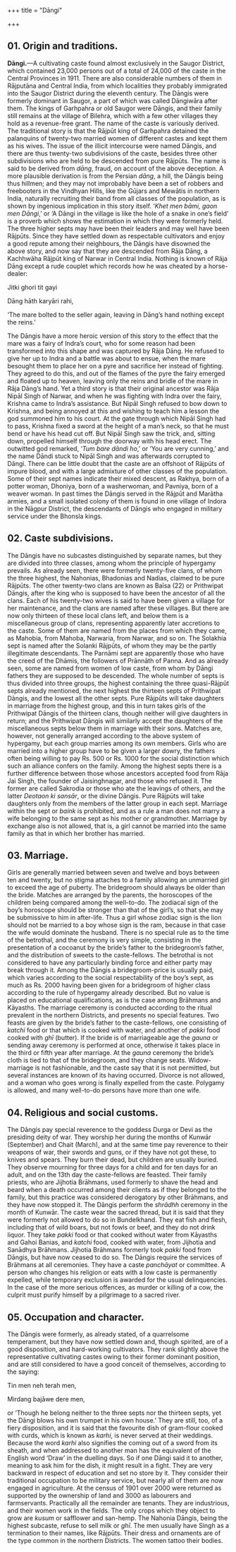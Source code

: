 +++
title = "Dāngi"

+++


## 01. Origin and traditions.

**Dāngi.**—A cultivating caste found almost exclusively in the Saugor District, which contained 23,000 persons out of a total of 24,000 of the caste in the Central Provinces in 1911. There are also considerable numbers of them in Rājputāna and Central India, from which localities they probably immigrated into the Saugor District during the eleventh century. The Dāngis were formerly dominant in Saugor, a part of which was called Dāngiwāra after them. The kings of Garhpahra or old Saugor were Dāngis, and their family still remains at the village of Bilehra, which with a few other villages they hold as a revenue-free grant. The name of the caste is variously derived. The traditional story is that the Rājpūt king of Garhpahra detained the palanquins of twenty-two married women of different castes and kept them as his wives. The issue of the illicit intercourse were named Dāngis, and there are thus twenty-two subdivisions of the caste, besides three other subdivisions who are held to be descended from pure Rājpūts. The name is said to be derived from *dāng*, fraud, on account of the above deception. A more plausible derivation is from the Persian *dāng*, a hill, the Dāngis being thus hillmen; and they may not improbably have been a set of robbers and freebooters in the Vindhyan Hills, like the Gūjars and Mewātis in northern India, naturally recruiting their band from all classes of the population, as is shown by ingenious implication in this story itself. ‘*Khet men bāmi, gaon men Dāngi*,’ or ‘A Dāngi in the village is like the hole of a snake in one’s field’ is a proverb which shows the estimation in which they were formerly held. The three higher septs may have been their leaders and may well have been Rājpūts. Since they have settled down as respectable cultivators and enjoy a good repute among their neighbours, the Dāngis have disowned the above story, and now say that they are descended from Rāja Dāng, a Kachhwāha Rājpūt king of Narwar in Central India. Nothing is known of Rāja Dāng except a rude couplet which records how he was cheated by a horse-dealer: 



Jitki ghori tit gayi 

Dāng hāth karyāri rahi,



‘The mare bolted to the seller again, leaving in Dāng’s hand nothing except the reins.’ 

The Dāngis have a more heroic version of this story to the effect that the mare was a fairy of Indra’s court, who for some reason had been transformed into this shape and was captured by Rāja Dāng. He refused to give her up to Indra and a battle was about to ensue, when the mare besought them to place her on a pyre and sacrifice her instead of fighting. They agreed to do this, and out of the flames of the pyre the fairy emerged and floated up to heaven, leaving only the reins and bridle of the mare in Rāja Dāng’s hand. Yet a third story is that their original ancestor was Rāja Nipāl Singh of Narwar, and when he was fighting with Indra over the fairy, Krishna came to Indra’s assistance. But Nipāl Singh refused to bow down to Krishna, and being annoyed at this and wishing to teach him a lesson the god summoned him to his court. At the gate through which Nipāl Singh had to pass, Krishna fixed a sword at the height of a man’s neck, so that he must bend or have his head cut off. But Nipāl Singh saw the trick, and, sitting down, propelled himself through the doorway with his head erect. The outwitted god remarked, ‘*Tum bare dāndi ho*,’ or ‘You are very cunning,’ and the name Dāndi stuck to Nipāl Singh and was afterwards corrupted to Dāngi. There can be little doubt that the caste are an offshoot of Rājpūts of impure blood, and with a large admixture of other classes of the population. Some of their sept names indicate their mixed descent, as Rakhya, born of a potter woman, Dhoniya, born of a washerwoman, and Pavniya, born of a weaver woman. In past times the Dāngis served in the Rājpūt and Marātha armies, and a small isolated colony of them is found in one village of Indora in the Nāgpur District, the descendants of Dāngis who engaged in military service under the Bhonsla kings. 



## 02. Caste subdivisions.

The Dāngis have no subcastes distinguished by separate names, but they are divided into three classes, among whom the principle of hypergamy prevails. As already seen, there were formerly twenty-five clans, of whom the three highest, the Nahonias, Bhadonias and Nadias, claimed to be pure Rājpūts. The other twenty-two clans are known as Baīsa \(22\) or Prithwipat Dāngis, after the king who is supposed to have been the ancestor of all the clans. Each of his twenty-two wives is said to have been given a village for her maintenance, and the clans are named after these villages. But there are now only thirteen of these local clans left, and below them is a miscellaneous group of clans, representing apparently later accretions to the caste. Some of them are named from the places from which they came, as Mahobia, from Mahoba, Narwaria, from Narwar, and so on. The Solakhia sept is named after the Solanki Rājpūts, of whom they may be the partly illegitimate descendants. The Parnāmi sept are apparently those who have the creed of the Dhāmis, the followers of Prānnāth of Panna. And as already seen, some are named from women of low caste, from whom by Dāngi fathers they are supposed to be descended. The whole number of septs is thus divided into three groups, the highest containing the three quasi-Rājpūt septs already mentioned, the next highest the thirteen septs of Prithwipat Dāngis, and the lowest all the other septs. Pure Rājpūts will take daughters in marriage from the highest group, and this in turn takes girls of the Prithwipat Dāngis of the thirteen clans, though neither will give daughters in return; and the Prithwipat Dāngis will similarly accept the daughters of the miscellaneous septs below them in marriage with their sons. Matches are, however, not generally arranged according to the above system of hypergamy, but each group marries among its own members. Girls who are married into a higher group have to be given a larger dowry, the fathers often being willing to pay Rs. 500 or Rs. 1000 for the social distinction which such an alliance confers on the family. Among the highest septs there is a further difference between those whose ancestors accepted food from Rāja Jai Singh, the founder of Jaisinghnagar, and those who refused it. The former are called Sakrodia or those who ate the leavings of others, and the latter *Deotaon ki sansār*, or the divine Dāngis. Pure Rājpūts will take daughters only from the members of the latter group in each sept. Marriage within the sept or *baink* is prohibited, and as a rule a man does not marry a wife belonging to the same sept as his mother or grandmother. Marriage by exchange also is not allowed, that is, a girl cannot be married into the same family as that in which her brother has married. 



## 03. Marriage.

Girls are generally married between seven and twelve and boys between ten and twenty, but no stigma attaches to a family allowing an unmarried girl to exceed the age of puberty. The bridegroom should always be older than the bride. Matches are arranged by the parents, the horoscopes of the children being compared among the well-to-do. The zodiacal sign of the boy’s horoscope should be stronger than that of the girl’s, so that she may be submissive to him in after-life. Thus a girl whose zodiac sign is the lion should not be married to a boy whose sign is the ram, because in that case the wife would dominate the husband. There is no special rule as to the time of the betrothal, and the ceremony is very simple, consisting in the presentation of a cocoanut by the bride’s father to the bridegroom’s father, and the distribution of sweets to the caste-fellows. The betrothal is not considered to have any particularly binding force and either party may break through it. Among the Dāngis a bridegroom-price is usually paid, which varies according to the social respectability of the boy’s sept, as much as Rs. 2000 having been given for a bridegroom of higher class according to the rule of hypergamy already described. But no value is placed on educational qualifications, as is the case among Brāhmans and Kāyasths. The marriage ceremony is conducted according to the ritual prevalent in the northern Districts, and presents no special features. Two feasts are given by the bride’s father to the caste-fellows, one consisting of *katchi* food or that which is cooked with water, and another of *pakki* food cooked with *ghī* \(butter\). If the bride is of marriageable age the *gauna* or sending away ceremony is performed at once, otherwise it takes place in the third or fifth year after marriage. At the *gauna* ceremony the bride’s cloth is tied to that of the bridegroom, and they change seats. Widow-marriage is not fashionable, and the caste say that it is not permitted, but several instances are known of its having occurred. Divorce is not allowed, and a woman who goes wrong is finally expelled from the caste. Polygamy is allowed, and many well-to-do persons have more than one wife. 



## 04. Religious and social customs.

The Dāngis pay special reverence to the goddess Durga or Devi as the presiding deity of war. They worship her during the months of Kunwār \(September\) and Chait \(March\), and at the same time pay reverence to their weapons of war, their swords and guns, or if they have not got these, to knives and spears. They burn their dead, but children are usually buried. They observe mourning for three days for a child and for ten days for an adult, and on the 13th day the caste-fellows are feasted. Their family priests, who are Jijhotia Brāhmans, used formerly to shave the head and beard when a death occurred among their clients as if they belonged to the family, but this practice was considered derogatory by other Brāhmans, and they have now stopped it. The Dāngis perform the *shrādhh* ceremony in the month of Kunwār. The caste wear the sacred thread, but it is said that they were formerly not allowed to do so in Bundelkhand. They eat fish and flesh, including that of wild boars, but not fowls or beef, and they do not drink liquor. They take *pakki* food or that cooked without water from Kāyasths and Gahoi Banias, and *katchi* food, cooked with water, from Jijhotia and Sanādhya Brāhmans. Jijhotia Brāhmans formerly took *pakki* food from Dāngis, but have now ceased to do so. The Dāngis require the services of Brāhmans at all ceremonies. They have a caste *panchāyat* or committee. A person who changes his religion or eats with a low caste is permanently expelled, while temporary exclusion is awarded for the usual delinquencies. In the case of the more serious offences, as murder or killing of a cow, the culprit must purify himself by a pilgrimage to a sacred river. 



## 05. Occupation and character.

The Dāngis were formerly, as already stated, of a quarrelsome temperament, but they have now settled down and, though spirited, are of a good disposition, and hard-working cultivators. They rank slightly above the representative cultivating castes owing to their former dominant position, and are still considered to have a good conceit of themselves, according to the saying: 



Tin men neh terah men, 

Mirdang bajāwe dere men,



or ‘Though he belong neither to the three septs nor the thirteen septs, yet the Dāngi blows his own trumpet in his own house.’ They are still, too, of a fiery disposition, and it is said that the favourite dish of gram-flour cooked with curds, which is known as *karhi*, is never served at their weddings. Because the word *karhi* also signifies the coming out of a sword from its sheath, and when addressed to another man has the equivalent of the English word ‘Draw’ in the duelling days. So if one Dāngi said it to another, meaning to ask him for the dish, it might result in a fight. They are very backward in respect of education and set no store by it. They consider their traditional occupation to be military service, but nearly all of them are now engaged in agriculture. At the census of 1901 over 2000 were returned as supported by the ownership of land and 3000 as labourers and farmservants. Practically all the remainder are tenants. They are industrious, and their women work in the fields. The only crops which they object to grow are *kusum* or safflower and san-hemp. The Nahonia Dāngis, being the highest subcaste, refuse to sell milk or *ghī*. The men usually have Singh as a termination to their names, like Rājpūts. Their dress and ornaments are of the type common in the northern Districts. The women tattoo their bodies. 



